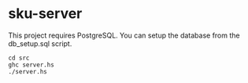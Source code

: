 sku-server
==========

This project requires PostgreSQL.  You can setup the database from the db_setup.sql script.

```
cd src
ghc server.hs
./server.hs
```
